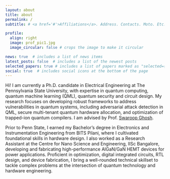 ```yaml
---
layout: about
title: about
permalink: /
subtitle: # <a href='#'>Affiliations</a>. Address. Contacts. Moto. Etc.

profile:
  align: right
  image: prof_pic1.jpg
  image_circular: false # crops the image to make it circular

news: true  # includes a list of news items
latest_posts: false  # includes a list of the newest posts
selected_papers: true # includes a list of papers marked as "selected={true}"
social: true  # includes social icons at the bottom of the page
---
```



Hi! I am currently a Ph.D. candidate in Electrical Engineering at The Pennsylvania State University, with expertise in quantum computing, quantum machine learning (QML), quantum security and circuit design. My research focuses on developing robust frameworks to address vulnerabilities in quantum systems, including adversarial attack detection in QML, secure multi-tenant quantum hardware allocation, and optimization of trapped-ion quantum compilers. I am advised by Prof. [Swaroop Ghosh]([https://www.eecs.psu.edu/departments/directory-detail-g.aspx?q=szg212]). 

Prior to Penn State, I earned my Bachelor’s degree in Electronics and Instrumentation Engineering from BITS Pilani, where I cultivated foundational skills in hardware design. I also worked as a Research Assistant at the Centre for Nano Science and Engineering, IISc Bangalore, developing and fabricating high-performance AlGaN/GaN HEMT devices for power applications. Proficient in optimization, digital integrated circuits, RTL design, and device fabrication, I bring a well-rounded technical skillset to tackle complex problems at the intersection of quantum technology and hardware engineering.  



<!--
Write your biography here. Tell the world about yourself. Link to your favorite [subreddit](http://reddit.com). You can put a picture in, too. The code is already in, just name your picture `prof_pic.jpg` and put it in the `img/` folder.test

Put your address / P.O. box / other info right below your picture. You can also disable any of these elements by editing `profile` property of the YAML header of your `_pages/about.md`. Edit `_bibliography/papers.bib` and Jekyll will render your [publications page](/al-folio/publications/) automatically.

Link to your social media connections, too. This theme is set up to use [Font Awesome icons](http://fortawesome.github.io/Font-Awesome/) and [Academicons](https://jpswalsh.github.io/academicons/), like the ones below. Add your Facebook, Twitter, LinkedIn, Google Scholar, or just disable all of them.
-->
